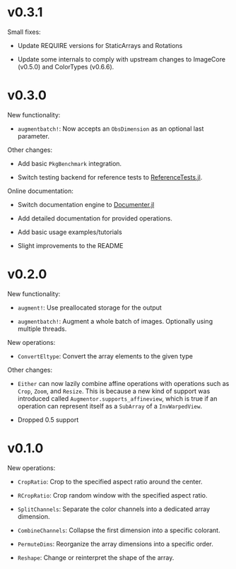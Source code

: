 # v0.3.1

Small fixes:

- Update REQUIRE versions for StaticArrays and Rotations

- Update some internals to comply with upstream changes to
  ImageCore (v0.5.0) and ColorTypes (v0.6.6).

# v0.3.0

New functionality:

- `augmentbatch!`: Now accepts an `ObsDimension` as an optional
  last parameter.

Other changes:

- Add basic `PkgBenchmark` integration.

- Switch testing backend for reference tests to
  [ReferenceTests.jl](https://github.com/Evizero/ReferenceTests.jl).

Online documentation:

- Switch documentation engine to
  [Documenter.jl](https://github.com/JuliaDocs/Documenter.jl)

- Add detailed documentation for provided operations.

- Add basic usage examples/tutorials

- Slight improvements to the README

# v0.2.0

New functionality:

- `augment!`: Use preallocated storage for the output

- `augmentbatch!`: Augment a whole batch of images. Optionally
  using multiple threads.

New operations:

- `ConvertEltype`: Convert the array elements to the given type

Other changes:

- `Either` can now lazily combine affine operations with operations
  such as `Crop`, `Zoom`, and `Resize`. This is because a new kind
  of support was introduced called `Augmentor.supports_affineview`,
  which is true if an operation can represent itself as a `SubArray`
  of a `InvWarpedView`.

- Dropped 0.5 support

# v0.1.0

New operations:

- `CropRatio`: Crop to the specified aspect ratio around the center.

- `RCropRatio`: Crop random window with the specified aspect ratio.

- `SplitChannels`: Separate the color channels into a dedicated array dimension.

- `CombineChannels`: Collapse the first dimension into a specific colorant.

- `PermuteDims`: Reorganize the array dimensions into a specific order.

- `Reshape`: Change or reinterpret the shape of the array.
